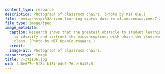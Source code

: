 ```yaml
---
content_type: resource
description: Photograph of classroom chairs. (Photo by MIT OCW.)
file: /media/https%3A/open-learning-course-data-rc.s3.amazonaws.com/7-391-concept-centered-teaching-spring-2006/fd6e677e5f84b18bb4e576cef6a15c5f_7-391s06.jpg
file_type: image/jpeg
image_metadata:
  caption: Research shows that the greatest obstacle to student learning is the failure
    to identify and confront the misconceptions with which the students enter the
    class. (Photo by MIT OpenCourseWare.)
  credit: ''
  image-alt: Photograph of classroom chairs.
resourcetype: Image
title: 7-391s06.jpg
uid: fd6e677e-5f84-b18b-b4e5-76cef6a15c5f
---
```

